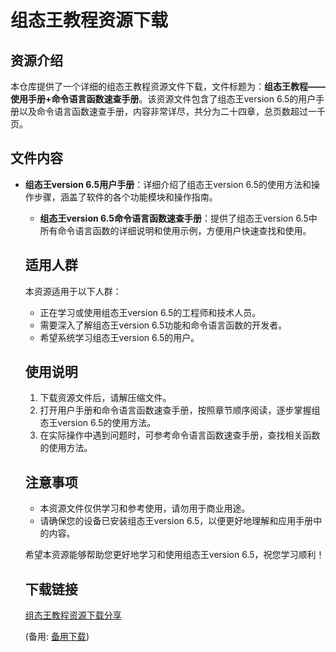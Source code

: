 # 组态王教程资源下载

## 资源介绍

本仓库提供了一个详细的组态王教程资源文件下载，文件标题为：**组态王教程——使用手册+命令语言函数速查手册**。该资源文件包含了组态王version 6.5的用户手册以及命令语言函数速查手册，内容非常详尽，共分为二十四章，总页数超过一千页。

## 文件内容

- **组态王version 6.5用户手册**：详细介绍了组态王version 6.5的使用方法和操作步骤，涵盖了软件的各个功能模块和操作指南。

  - **组态王version 6.5命令语言函数速查手册**：提供了组态王version 6.5中所有命令语言函数的详细说明和使用示例，方便用户快速查找和使用。

  ## 适用人群

  本资源适用于以下人群：

  - 正在学习或使用组态王version 6.5的工程师和技术人员。
  - 需要深入了解组态王version 6.5功能和命令语言函数的开发者。
  - 希望系统学习组态王version 6.5的用户。

  ## 使用说明

  1. 下载资源文件后，请解压缩文件。
  2. 打开用户手册和命令语言函数速查手册，按照章节顺序阅读，逐步掌握组态王version 6.5的使用方法。
  3. 在实际操作中遇到问题时，可参考命令语言函数速查手册，查找相关函数的使用方法。

  ## 注意事项

  - 本资源文件仅供学习和参考使用，请勿用于商业用途。
  - 请确保您的设备已安装组态王version 6.5，以便更好地理解和应用手册中的内容。

  希望本资源能够帮助您更好地学习和使用组态王version 6.5，祝您学习顺利！

  ## 下载链接
  [组态王教程资源下载分享](https://pan.quark.cn/s/2f1225eade27) 

  (备用: [备用下载](https://pan.baidu.com/s/1jBpf1Z4jK8j_RWrtRjStRw?pwd=d7f1))
